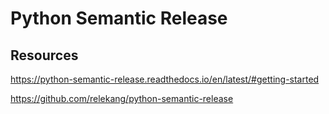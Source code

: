 # Python Semantic Release


## Resources

https://python-semantic-release.readthedocs.io/en/latest/#getting-started

https://github.com/relekang/python-semantic-release



